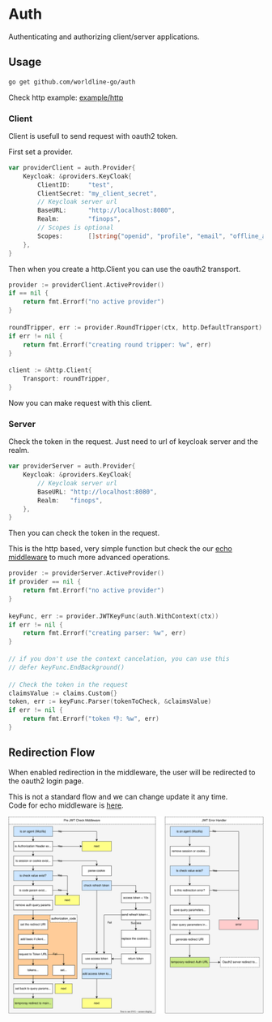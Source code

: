 # Auth

Authenticating and authorizing client/server applications.

## Usage

```sh
go get github.com/worldline-go/auth
```

Check http example: [example/http](example/http)

### Client

Client is usefull to send request with oauth2 token.

First set a provider.

```go
var providerClient = auth.Provider{
	Keycloak: &providers.KeyCloak{
		ClientID:     "test",
		ClientSecret: "my_client_secret",
        // Keycloak server url
		BaseURL:      "http://localhost:8080",
		Realm:        "finops",
        // Scopes is optional
		Scopes:       []string{"openid", "profile", "email", "offline_access"},
	},
}
```

Then when you create a http.Client you can use the oauth2 transport.

```go
provider := providerClient.ActiveProvider()
if == nil {
	return fmt.Errorf("no active provider")
}

roundTripper, err := provider.RoundTripper(ctx, http.DefaultTransport)
if err != nil {
	return fmt.Errorf("creating round tripper: %w", err)
}

client := &http.Client{
    Transport: roundTripper,
}
```

Now you can make request with this client.

### Server

Check the token in the request. Just need to url of keycloak server and the realm.

```go
var providerServer = auth.Provider{
	Keycloak: &providers.KeyCloak{
        // Keycloak server url
		BaseURL: "http://localhost:8080",
		Realm:   "finops",
	},
}
```

Then you can check the token in the request.

This is the http based, very simple function but check the our [echo middleware](middlewares/authecho/README.md) to much more advanced operations.

```go
provider := providerServer.ActiveProvider()
if provider == nil {
	return fmt.Errorf("no active provider")
}

keyFunc, err := provider.JWTKeyFunc(auth.WithContext(ctx))
if err != nil {
	return fmt.Errorf("creating parser: %w", err)
}

// if you don't use the context cancelation, you can use this
// defer keyFunc.EndBackground()

// Check the token in the request
claimsValue := claims.Custom{}
token, err := keyFunc.Parser(tokenToCheck, &claimsValue)
if err != nil {
    return fmt.Errorf("token 👎: %w", err)
}
```

## Redirection Flow

When enabled redirection in the middleware, the user will be redirected to the oauth2 login page.

This is not a standard flow and we can change update it any time.  
Code for echo middleware is [here](middlewares/authecho/README.md).

![Redirection Flow](docs/assets/redirection-flow.svg)
